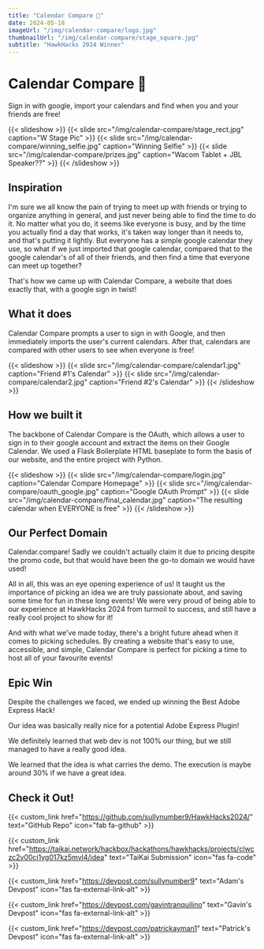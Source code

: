 ```yaml
---
title: "Calendar Compare 📅"
date: 2024-05-18
imageUrl: "/img/calendar-compare/logo.jpg"
thumbnailUrl: "/img/calendar-compare/stage_square.jpg"
subtitle: "HawkHacks 2024 Winner"
---
```


# Calendar Compare 📅

Sign in with google, import your calendars and find when you and your friends are free!

{{< slideshow >}}
  {{< slide src="/img/calendar-compare/stage_rect.jpg" caption="W Stage Pic" >}}
  {{< slide src="/img/calendar-compare/winning_selfie.jpg" caption="Winning Selfie" >}}
  {{< slide src="/img/calendar-compare/prizes.jpg" caption="Wacom Tablet + JBL Speaker??" >}}
{{< /slideshow >}}

## Inspiration

I'm sure we all know the pain of trying to meet up with friends or trying to organize anything in general, and just never being able to find the time to do it. No matter what you do, it seems like everyone is busy, and by the time you actually find a day that works, it's taken way longer than it needs to, and that's putting it lightly. But everyone has a simple google calendar they use, so what if we just imported that google calendar, compared that to the google calendar's of all of their friends, and then find a time that everyone can meet up together?

That's how we came up with Calendar Compare, a website that does exactly that, with a google sign in twist!

## What it does

Calendar Compare prompts a user to sign in with Google, and then immediately imports the user's current calendars. After that, calendars are compared with other users to see when everyone is free!

{{< slideshow >}}
  {{< slide src="/img/calendar-compare/calendar1.jpg" caption="Friend #1's Calendar" >}}
  {{< slide src="/img/calendar-compare/calendar2.jpg" caption="Friend #2's Calendar" >}}
{{< /slideshow >}}

## How we built it

The backbone of Calendar Compare is the OAuth, which allows a user to sign in to their google account and extract the items on their Google Calendar. We used a Flask Boilerplate HTML baseplate to form the basis of our website, and the entire project with Python.

{{< slideshow >}}
  {{< slide src="/img/calendar-compare/login.jpg" caption="Calendar Compare Homepage" >}}
  {{< slide src="/img/calendar-compare/oauth_google.jpg" caption="Google OAuth Prompt" >}}
  {{< slide src="/img/calendar-compare/final_calendar.jpg" caption="The resulting calendar when EVERYONE is free" >}}
{{< /slideshow >}}

## Our Perfect Domain

Calendar.compare! Sadly we couldn't actually claim it due to pricing despite the promo code, but that would have been the go-to domain we would have used!

All in all, this was an eye opening experience of us! It taught us the importance of picking an idea we are truly passionate about, and saving some time for fun in these long events! We were very proud of being able to our experience at HawkHacks 2024 from turmoil to success, and still have a really cool project to show for it!

And with what we've made today, there's a bright future ahead when it comes to picking schedules. By creating a website that's easy to use, accessible, and simple, Calendar Compare is perfect for picking a time to host all of your favourite events!

## Epic Win

Despite the challenges we faced, we ended up winning the Best Adobe Express Hack!

Our idea was basically really nice for a potential Adobe Express Plugin!

We definitely learned that web dev is not 100% our thing, but we still managed to have a really good idea.

We learned that the idea is what carries the demo. The execution is maybe around 30% if we have a great idea.

## Check it Out!

{{< custom_link href="https://github.com/sullynumber9/HawkHacks2024/" text="GitHub Repo" icon="fab fa-github" >}}

{{< custom_link href="https://taikai.network/hackbox/hackathons/hawkhacks/projects/clwczc2v00cj1yg017kz5mvl4/idea" text="TaiKai Submission" icon="fas fa-code" >}}

{{< custom_link href="https://devpost.com/sullynumber9" text="Adam's Devpost" icon="fas fa-external-link-alt" >}}

{{< custom_link href="https://devpost.com/gavintranquilino" text="Gavin's Devpost" icon="fas fa-external-link-alt" >}}

{{< custom_link href="https://devpost.com/patrickayman1" text="Patrick's Devpost" icon="fas fa-external-link-alt" >}} 